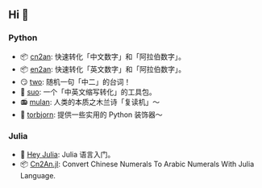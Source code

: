 ## Hi 👋

### Python

- 📦 [cn2an](https://github.com/Ailln/cn2an): 快速转化「中文数字」和「阿拉伯数字」。
- 📦 [en2an](https://github.com/Ailln/en2an): 快速转化「英文数字」和「阿拉伯数字」。
- 😏 [two](https://github.com/Ailln/two): 随机一句「中二」的台词！
- 🐢 [suo](https://github.com/Ailln/suo): 一个「中英文缩写转化」的工具包。
- 📻 [mulan](https://github.com/Ailln/mulan): 人类的本质之木兰诗「复读机」～
- 🔨 [torbjorn](https://github.com/Ailln/torbjorn): 提供一些实用的 Python 装饰器～

### Julia

- 👋 [Hey Julia](https://github.com/Ailln/hey-julia): Julia 语言入门。
- 📦 [Cn2An.jl](https://github.com/Ailln/Cn2An.jl): Convert Chinese Numerals To Arabic Numerals With Julia Language.
